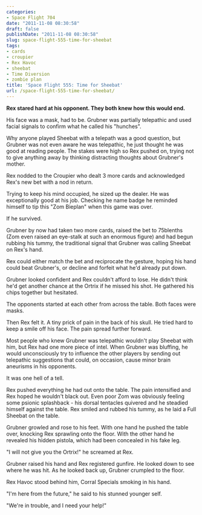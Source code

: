 ```yaml
---
categories:
- Space Flight 704
date: "2011-11-08 08:30:58"
draft: false
publishDate: "2011-11-08 08:30:58"
slug: space-flight-555-time-for-sheebat
tags:
- cards
- croupier
- Rex Havoc
- sheebat
- Time Diversion
- zombie plan
title: 'Space Flight 555: Time for Sheebat'
url: /space-flight-555-time-for-sheebat/
---
```

**Rex stared hard at his opponent. They both knew how this would end.**

His face was a mask, had to be. Grubner was partially telepathic and
used facial signals to confirm what he called his "hunches".

Why anyone played Sheebat with a telepath was a good question, but
Grubner was not even aware he was telepathic, he just thought he was
good at reading people. The stakes were high so Rex pushed on, trying
not to give anything away by thinking distracting thoughts about
Grubner's mother.

Rex nodded to the Croupier who dealt 3 more cards and acknowledged Rex's
new bet with a nod in return.

Trying to keep his mind occupied, he sized up the dealer. He was
exceptionally good at his job. Checking he name badge he reminded
himself to tip this "Zom Bieplan" when this game was over.

If he survived.

Grubner by now had taken two more cards, raised the bet to 75blenths
(Zom even raised an eye-stalk at such an enormous figure) and had begun
rubbing his tummy, the traditional signal that Grubner was calling
Sheebat on Rex's hand.

Rex could either match the bet and reciprocate the gesture, hoping his
hand could beat Grubner's, or decline and forfeit what he'd already put
down.

Grubner looked confident and Rex couldn't afford to lose. He didn't
think he'd get another chance at the Ortrix if he missed his shot. He
gathered his chips together but hesitated.

The opponents started at each other from across the table. Both faces
were masks.

Then Rex felt it. A tiny prick of pain in the back of his skull. He
tried hard to keep a smile off his face. The pain spread further
forward.

Most people who knew Grubner was telepathic wouldn't play Sheebat with
him, but Rex had one more piece of intel. When Grubner was bluffing, he
would unconsciously try to influence the other players by sending out
telepathic suggestions that could, on occasion, cause minor brain
aneurisms in his opponents.

It was one hell of a tell.

Rex pushed everything he had out onto the table. The pain intensified
and Rex hoped he wouldn't black out. Even poor Zom was obviously feeling
some psionic splashback - his dorsal tentacles quivered and he steadied
himself against the table. Rex smiled and rubbed his tummy, as he laid a
Full Sheebat on the table.

Grubner growled and rose to his feet. With one hand he pushed the table
over, knocking Rex sprawling onto the floor. With the other hand he
revealed his hidden pistola, which had been concealed in his fake leg.

"I will not give you the Ortrix!" he screamed at Rex.

Grubner raised his hand and Rex registered gunfire. He looked down to
see where he was hit. As he looked back up, Grubner crumpled to the
floor.

Rex Havoc stood behind him, Corral Specials smoking in his hand.

"I'm here from the future," he said to his stunned younger self.

"We're in trouble, and I need your help!"